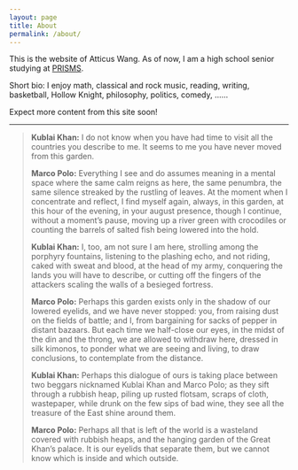 ```yaml
---
layout: page
title: About
permalink: /about/
---
```


This is the website of Atticus Wang. As of now, I am a high school senior studying at [PRISMS](https://prismsus.org). 

Short bio: I enjoy math, classical and rock music, reading, writing, basketball, Hollow Knight, philosophy, politics, comedy, ......

Expect more content from this site soon!

-----

        

> **Kublai Khan:** I do not know when you have had time to visit all the countries you describe to me. It seems to me you have never moved from this garden.
>
> **Marco Polo:** Everything I see and do assumes meaning in a mental space where the same calm reigns as here, the same penumbra, the same silence streaked by the rustling of leaves. At the moment when I concentrate and reflect, I find myself again, always, in this garden, at this hour of the evening, in your august presence, though I continue, without a moment’s pause, moving up a river green with crocodiles or counting the barrels of salted fish being lowered into the hold.
>
> **Kublai Khan:** I, too, am not sure I am here, strolling among the porphyry fountains, listening to the plashing echo, and not riding, caked with sweat and blood, at the head of my army, conquering the lands you will have to describe, or cutting off the fingers of the attackers scaling the walls of a besieged fortress.
> 
> **Marco Polo:** Perhaps this garden exists only in the shadow of our lowered eyelids, and we have never stopped: you, from raising dust on the fields of battle; and I, from bargaining for sacks of pepper in distant bazaars. But each time we half-close our eyes, in the midst of the din and the throng, we are allowed to withdraw here, dressed in silk kimonos, to ponder what we are seeing and living, to draw conclusions, to contemplate from the distance.
> 
> **Kublai Khan:** Perhaps this dialogue of ours is taking place between two beggars nicknamed Kublai Khan and Marco Polo; as they sift through a rubbish heap, piling up rusted flotsam, scraps of cloth, wastepaper, while drunk on the few sips of bad wine, they see all the treasure of the East shine around them.
>
> **Marco Polo:** Perhaps all that is left of the world is a wasteland covered with rubbish heaps, and the hanging garden of the Great Khan’s palace. It is our eyelids that separate them, but we cannot know which is inside and which outside.
